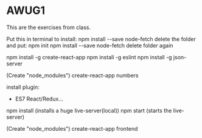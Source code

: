 # AWUG1
This are the exercises from class.

Put this in terminal to install:
    npm install --save node-fetch
delete the folder and put:
    npm init
    npm install --save node-fetch
delete folder again

npm install -g create-react-app
npm install -g eslint
npm install -g json-server

(Create "node_modules")
create-react-app numbers

install plugin:
- ES7 React/Redux...

npm install (installs a huge live-server(local))
npm start (starts the live-server)

(Create "node_modules")
create-react-app frontend 